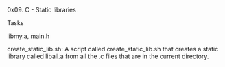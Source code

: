 0x09. C - Static libraries

Tasks

libmy.a, main.h

create_static_lib.sh:
A script called create_static_lib.sh that creates a static library called liball.a from all the .c files that are in the current directory.
